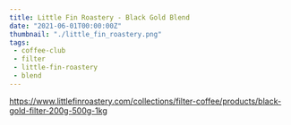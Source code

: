 ```yaml
---
title: Little Fin Roastery - Black Gold Blend
date: "2021-06-01T00:00:00Z"
thumbnail: "./little_fin_roastery.png"
tags:
 - coffee-club
 - filter
 - little-fin-roastery
 - blend
---
```


https://www.littlefinroastery.com/collections/filter-coffee/products/black-gold-filter-200g-500g-1kg
